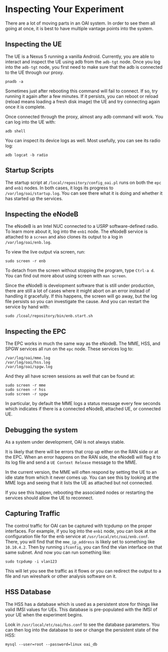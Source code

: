 # Inspecting Your Experiment

There are a lot of moving parts in an OAI system. In order to see them
all going at once, it is best to have multiple vantage points into the
system.

## Inspecting the UE

The UE is a Nexus 5 running a vanilla Android. Currently, you are able
to interact and inspect the UE using adb from the `adb-tgt` node. Once
you log into the `adb-tgt` node, you first need to make sure that the
adb is connected to the UE through our proxy. 

    pnadb -a

Sometimes just after rebooting this command will fail to connect. If
so, try running it again after a few minutes. If it persists, you can
reboot or reload (reload means loading a fresh disk image) the UE and
try connecting again once it is complete.

Once connected through the proxy, almost any adb command will
work. You can log into the UE with:

    adb shell

You can inspect its device logs as well. Most usefully, you can see its radio log:

    adb logcat -b radio

## Startup Scripts

The startup script at `/local/repository/config_oai.pl` runs on both
the `epc` and `enb1` nodes. In both cases, it logs its progress to
`/var/log/oai/startup.log`. You can see there what it is doing and
whether it has started up the services.

## Inspecting the eNodeB

The eNodeB is an Intel NUC connected to a USRP software-defined
radio. To learn more about it, log into the `enb1` node. The eNodeB
service is attached to a `screen` and also clones its output to a log
in `/var/log/oai/enb.log`.

To view the live output via screen, run:

    sudo screen -r enb

To detach from the screen without stopping the program, type `Ctrl-a d`.
You can find out more about using screen with `man screen`.

Since the eNodeB is development software that is still under
production, there are still a lot of cases where it might abort on an
error instead of handling it gracefully. If this happens, the screen
will go away, but the log file persists so you can investigate the
cause. And you can restart the service by hand with:

    sudo /lcoal/repository/bin/enb.start.sh

## Inspecting the EPC

The EPC works in much the same way as the eNodeB. The MME, HSS, and
SPGW services all run on the `epc` node. These services log to:

    /var/log/oai/mme.log
    /var/log/oai/hss.log
    /var/log/oai/spgw.log

And they all have screen sessions as well that can be found at:

    sudo screen -r mme
    sudo screen -r hss
    sudo screen -r spgw

In particular, by default the MME logs a status message every few
seconds which indicates if there is a connected eNodeB, attached UE,
or connected UE.

## Debugging the system

As a system under development, OAI is not always stable.

It is likely that there will be errors that crop up either on the RAN
side or at the EPC. When an error happens on the RAN side, the eNodeB
will flag it to its log file and send a `UE Context Release` message
to the MME.

In the current version, the MME will often respond by setting the UE
to an idle state from which it never comes up. You can see this by
looking at the MME logs and seeing that it lists the UE as attached
but not connected.

If you see this happen, rebooting the associated nodes or restarting
the services should allow the UE to reconnect.

## Capturing Traffic

The control traffic for OAI can be captured with tcpdump on the proper
interfaces. For example, if you log into the `enb1` node, you can look
at the configuration file for the enb service at
`/usr/local/etc/oai/enb.conf`. There, you will find that the
`mme_ip_address` is likely set to something like `10.10.4.2`. Then by
running `ifconfig`, you can find the vlan interface on that same
subnet. And now you can run something like:

    sudo tcpdump -i vlan123

This will let you see the traffic as it flows or you can redirect the
output to a file and run wireshark or other analysis software on it.

## HSS Database

The HSS has a database which is used as a persistent store for things
like valid IMSI values for UEs. This database is pre-populated with
the IMSI of your UE when the experiment begins.

Look in `/usr/local/etc/oai/hss.conf` to see the database
parameters. You can then log into the database to see or change the
persistent state of the HSS:

    mysql --user=root --password=linux oai_db
